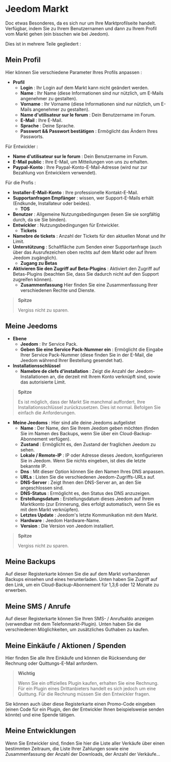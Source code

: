 # Jeedom Markt


Doc etwas Besonderes, da es sich nur um Ihre Marktprofilseite handelt.
Verfügbar, indem Sie zu Ihrem Benutzernamen und dann zu Ihrem Profil vom Markt gehen (ein bisschen wie bei Jeedom).

Dies ist in mehrere Teile gegliedert :

## Mein Profil

Hier können Sie verschiedene Parameter Ihres Profils anpassen :

- **Profil**
    - **Login** : Ihr Login auf dem Markt kann nicht geändert werden.
    - **Name** : Ihr Name (diese Informationen sind nur nützlich, um E-Mails angenehmer zu gestalten).
    - **Vorname** : Ihr Vorname (diese Informationen sind nur nützlich, um E-Mails angenehmer zu gestalten).
    - **Name d'utilisateur sur le forum** : Dein Benutzername im Forum.
    - **E-Mail** : Ihre E-Mail.
    - **Sprache** : Deine Sprache.
    - **Passwort &amp;&amp; Passwort bestätigen** : Ermöglicht das Ändern Ihres Passworts.

Für Entwickler :
- **Name d'utilisateur sur le forum** : Dein Benutzername im Forum.
- **E-Mail public** : Ihre E-Mail, um Mitteilungen von uns zu erhalten.
- **Paypal-Konto** : Ihre Paypal-Konto-E-Mail-Adresse (wird nur zur Bezahlung von Entwicklern verwendet).

Für die Profis :
- **Installer-E-Mail-Konto** : Ihre professionelle Kontakt-E-Mail.
- **Supportanfragen Empfänger** : wissen, wer Support-E-Mails erhält (Endkunde, Installateur oder beides).
    - **TOS**
- **Benutzer** : Allgemeine Nutzungsbedingungen (lesen Sie sie sorgfältig durch, da sie Sie binden).
- **Entwickler** : Nutzungsbedingungen für Entwickler.
    - **Tickets**
- **Namebre de tickets** : Anzahl der Tickets für den aktuellen Monat und Ihr Limit.
- **Unterstützung** : Schaltfläche zum Senden einer Supportanfrage (auch über das Ausrufezeichen oben rechts auf dem Markt oder auf Ihrem Jeedom zugänglich).
    - **Zugang zu Betas**
- **Aktivieren Sie den Zugriff auf Beta-Plugins** : Aktiviert den Zugriff auf Betas-Plugins (beachten Sie, dass Sie dadurch nicht auf den Support zugreifen können).
    - **Zusammenfassung** Hier finden Sie eine Zusammenfassung Ihrer verschiedenen Rechte und Dienste.

> **Spitze**
>
> Vergiss nicht zu sparen.

## Meine Jeedoms

- **Ebene**
    - **Jeedom** : Ihr Service Pack.
    - **Geben Sie eine Service Pack-Nummer ein** : Ermöglicht die Eingabe Ihrer Service Pack-Nummer (diese finden Sie in der E-Mail, die Jeedom während Ihrer Bestellung gesendet hat).
- **Installationsschlüssel**
    - **Namebre de clefs d'installation** : Zeigt die Anzahl der Jeedom-Installationen an, die derzeit mit Ihrem Konto verknüpft sind, sowie das autorisierte Limit.

> **Spitze**
>
> Es ist möglich, dass der Markt Sie manchmal auffordert, Ihre Installationsschlüssel zurückzusetzen. Dies ist normal. Befolgen Sie einfach die Anforderungen.

- **Meine Jeedoms** : Hier sind alle deine Jeedoms aufgelistet
    - **Name** : Der Name, den Sie Ihrem Jeedom geben möchten (finden Sie im Namen des Backups, wenn Sie über ein Cloud-Backup-Abonnement verfügen).
    - **Zustand** : Ermöglicht es, den Zustand der fraglichen Jeedom zu sehen.
    - **Lokale / Remote-IP** : IP oder Adresse dieses Jeedom, konfigurieren Sie in Jeedom. Wenn Sie nichts eingeben, ist dies die letzte bekannte IP.
    - **Dns** : Mit dieser Option können Sie den Namen Ihres DNS anpassen.
    - **URLs** : Listen Sie die verschiedenen Jeedom-Zugriffs-URLs auf.
    - **DNS-Server** : Zeigt Ihnen den DNS-Server an, an den Sie angeschlossen sind.
    - **DNS-Status** : Ermöglicht es, den Status des DNS anzuzeigen.
    - **Erstellungsdatum** : Erstellungsdatum dieses Jeedom auf Ihrem Marktkonto (zur Erinnerung, dies erfolgt automatisch, wenn Sie es mit dem Markt verknüpfen).
    - **Letztes Update** : Jeedom&#39;s letzte Kommunikation mit dem Markt.
    - **Hardware** : Jeedom Hardware-Name.
    - **Version** : Die Version von Jeedom installiert.

> **Spitze**
>
> Vergiss nicht zu sparen.

## Meine Backups

Auf dieser Registerkarte können Sie die auf dem Markt vorhandenen Backups einsehen und eines herunterladen. Unten haben Sie Zugriff auf den Link, um ein Cloud-Backup-Abonnement für 1,3,6 oder 12 Monate zu erwerben.

## Meine SMS / Anrufe

Auf dieser Registerkarte können Sie Ihren SMS- / Anrufsaldo anzeigen (verwendbar mit dem Telefonmarkt-Plugin). Unten haben Sie die verschiedenen Möglichkeiten, um zusätzliches Guthaben zu kaufen.

## Meine Einkäufe / Aktionen / Spenden

Hier finden Sie alle Ihre Einkäufe und können die Rücksendung der Rechnung oder Quittungs-E-Mail anfordern.

> **Wichtig**
>
> Wenn Sie ein offizielles Plugin kaufen, erhalten Sie eine Rechnung. Für ein Plugin eines Drittanbieters handelt es sich jedoch um eine Quittung. Für die Rechnung müssen Sie den Entwickler fragen.

Sie können auch über diese Registerkarte einen Promo-Code eingeben (einen Code für ein Plugin, den der Entwickler Ihnen beispielsweise senden könnte) und eine Spende tätigen.

## Meine Entwicklungen

Wenn Sie Entwickler sind, finden Sie hier die Liste aller Verkäufe über einen bestimmten Zeitraum, die Liste Ihrer Zahlungen sowie eine Zusammenfassung der Anzahl der Downloads, der Anzahl der Verkäufe…
